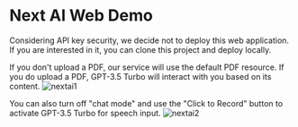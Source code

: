 # Next AI Web Demo 

Considering API key security, we decide not to deploy this web application. If you are interested in it, you can clone this project and deploy locally.

If you don't upload a PDF, our service will use the default PDF resource. If you do upload a PDF, GPT-3.5 Turbo will interact with you based on its content.
![nextai1](https://github.com/user-attachments/assets/e8f8c9f9-cddf-4ee6-8019-6d1a8d3a634f)


You can also turn off "chat mode" and use the "Click to Record" button to activate GPT-3.5 Turbo for speech input.
![nextai2](https://github.com/user-attachments/assets/29979743-01fc-44c0-9fa0-f9784a95ede2)





